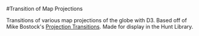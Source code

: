 #Transition of Map Projections

Transitions of various map projections of the globe with D3. Based off of Mike Bostock's [Projection Transitions](http://bl.ocks.org/mbostock/3711652). Made for display in the Hunt Library.
